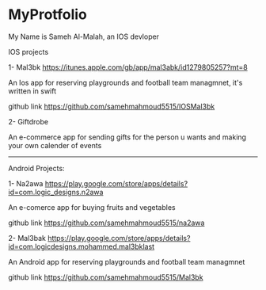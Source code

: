 # MyProtfolio
My Name is Sameh Al-Malah, an IOS devloper

IOS projects 

1- Mal3bk https://itunes.apple.com/gb/app/mal3abk/id1279805257?mt=8

 An Ios app for reserving playgrounds and football team managmnet, it's written in swift 
 
 github link https://github.com/samehmahmoud5515/IOSMal3bk
 
2- Giftdrobe

 An e-commerce app for sending gifts for the person u wants and making your own calender of events


-----------------------------------------------------------------------------------------------------------------------------------

Android Projects:

1- Na2awa https://play.google.com/store/apps/details?id=com.logic_designs.n2awa
 
An e-comerce app for buying fruits and vegetables

github link https://github.com/samehmahmoud5515/na2awa

2- Mal3bak  https://play.google.com/store/apps/details?id=com.logicdesigns.mohammed.mal3bklast

 An Android app for reserving playgrounds and football team managmnet
 
 github link https://github.com/samehmahmoud5515/Mal3bk
